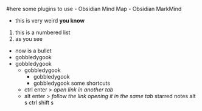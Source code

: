 #here
some plugins to use
	-  Obsidian Mind Map
	-  Obsidian MarkMind
- this is very weird **you know**
1. this is a numbered list
2. as you see
- now is a bullet
- gobbledygook
- gobbledygook
	- gobbledygook
		- gobbledygook
		- gobbledygook
some shortcuts
	- ctrl enter > *open link in another tab*
	- alt enter > *follow the link opening it in the same tab*
starred notes
	alt s
	ctrl shift s
